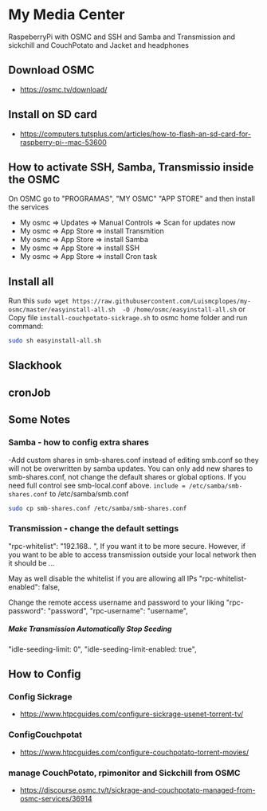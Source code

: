 # My Media Center
RaspeberryPi with OSMC and SSH and Samba and Transmission and sickchill and CouchPotato and Jacket and headphones
 
## Download OSMC
 - https://osmc.tv/download/

## Install on SD card
 - https://computers.tutsplus.com/articles/how-to-flash-an-sd-card-for-raspberry-pi--mac-53600

## How to activate SSH, Samba, Transmissio inside the OSMC 
On OSMC go to "PROGRAMAS",  "MY OSMC" "APP STORE" and then install the services
- My osmc => Updates => Manual Controls => Scan for updates now 
- My osmc => App Store => install Transmition
- My osmc => App Store => install Samba
- My osmc => App Store => install SSH
- My osmc => App Store => install Cron task

## Install all
Run this `sudo wget https://raw.githubusercontent.com/Luismcplopes/my-osmc/master/easyinstall-all.sh  -O /home/osmc/easyinstall-all.sh` or Copy file `install-couchpotato-sickrage.sh` to osmc home folder and run command:
```bash
sudo sh easyinstall-all.sh
```
## Slackhook
## cronJob



## Some Notes
### Samba - how to config extra shares
-Add custom shares in smb-shares.conf instead of editing smb.conf so they will not be overwritten by samba updates. You can only add new shares to smb-shares.conf, not change the default shares or global options. If you need full control see smb-local.conf above. `include = /etc/samba/smb-shares.conf` to /etc/samba/smb.conf
```bash
sudo cp smb-shares.conf /etc/samba/smb-shares.conf
```

### Transmission - change the default settings  

"rpc-whitelist": "192.168.*.* ",
If you want it to be more secure. However, if you want to be able to access transmission outside your local network then it should be *.*.*.* 

May as well disable the whitelist if you are allowing all IPs
"rpc-whitelist-enabled": false,

Change the remote access username and password to your liking
"rpc-password": "password",
"rpc-username": "username",

##### Make Transmission Automatically Stop Seeding 
"idle-seeding-limit: 0",
"idle-seeding-limit-enabled: true",








## How to Config 
### Config Sickrage
 - https://www.htpcguides.com/configure-sickrage-usenet-torrent-tv/

### ConfigCouchpotat
 - https://www.htpcguides.com/configure-couchpotato-torrent-movies/

### manage CouchPotato, rpimonitor and Sickchill from OSMC 
 - https://discourse.osmc.tv/t/sickrage-and-couchpotato-managed-from-osmc-services/36914
